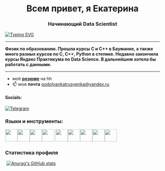 <h1 align="center">Всем привет, я Екатерина</h1>
<h3 align="center">Начинающий Data Scientist</h3>

 [![Typing SVG](https://readme-typing-svg.herokuapp.com?color=%2336DDA7&lines=Активно+ищу+работу)](https://git.io/typing-svg) 

---

**Физик по образованию. Прошла курсы С и С++ в Бауманке, а также много разных курсов по С, С++, Python в степике. Недавно закончила курсы Яндекс Практикума по Data Science. В дальнейшем хотела бы работать с данными.**

---
- моё [**резюме**](https://hh.ru/resume/502d2bd9ff097b9d350039ed1f717150755133) на hh
- 📫 моя **почта**   <podolyankatrusyenka@yandex.ru>

#### Socials:
[![Telegram](https://img.shields.io/badge/-Telegram-090909?style=for-the-badge&logo=telegram&logoColor=27A0D9)](https://t.me/PodolyanEkaterina)
 
### Языки и инструменты:
<img src="https://cdn.jsdelivr.net/gh/devicons/devicon/icons/python/python-original.svg" height="40" width="40" /><img src="https://cdn.jsdelivr.net/gh/devicons/devicon/icons/cplusplus/cplusplus-original.svg" height="40" width="40" /><img src="https://cdn.jsdelivr.net/gh/devicons/devicon/icons/c/c-original.svg" height="40" width="40" /><img src="https://cdn.jsdelivr.net/gh/devicons/devicon/icons/postgresql/postgresql-original-wordmark.svg" height="40" width="40" />
<img src="https://cdn.jsdelivr.net/gh/devicons/devicon/icons/jupyter/jupyter-original-wordmark.svg" height="40" width="40" /><img src="https://cdn.jsdelivr.net/gh/devicons/devicon/icons/markdown/markdown-original.svg" height="40" width="40" /><img src="https://cdn.jsdelivr.net/gh/devicons/devicon/icons/pandas/pandas-original-wordmark.svg" height="40" width="40" /><img src="https://cdn.jsdelivr.net/gh/devicons/devicon/icons/visualstudio/visualstudio-plain.svg" height="40" width="40" /><img src="https://cdn.jsdelivr.net/gh/devicons/devicon/icons/vscode/vscode-original-wordmark.svg" height="40" width="40" />


### Статистика профиля
![]()
[![Anurag's GitHub stats](https://github-readme-stats.vercel.app/api?username=EkaterinaPodolyan)](https://github.com/anuraghazra/github-readme-stats)

